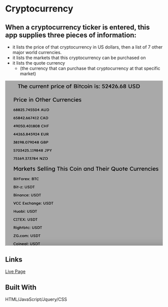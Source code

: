 # Cryptocurrency
## When a cryptocurrency ticker is entered, this app supplies three pieces of information:
  + it lists the price of that cryptocurrency in US dollars, then a list of 7 other major world currencies.
  + it lists the markets that this cryptocurrency can be purchased on
  + it lists the quote currency 
      + (the currency that can purchase that cryptocurrency at that specific market)
   
![screenshot](results_screenshot.png)
## Links
[Live Page](https://abrianaduran.github.io/Cryptocurrency/) 

## Built With
HTML/JavaScript/Jquery/CSS

